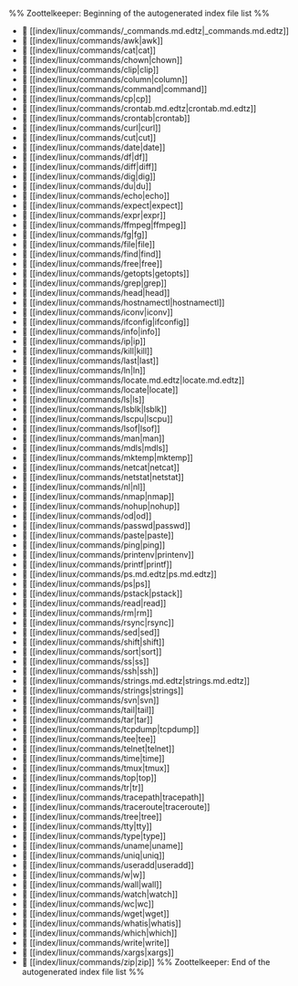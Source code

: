 %% Zoottelkeeper: Beginning of the autogenerated index file list  %%
- 📄 [[index/linux/commands/_commands.md.edtz|_commands.md.edtz]]
- 📄 [[index/linux/commands/awk|awk]]
- 📄 [[index/linux/commands/cat|cat]]
- 📄 [[index/linux/commands/chown|chown]]
- 📄 [[index/linux/commands/clip|clip]]
- 📄 [[index/linux/commands/column|column]]
- 📄 [[index/linux/commands/command|command]]
- 📄 [[index/linux/commands/cp|cp]]
- 📄 [[index/linux/commands/crontab.md.edtz|crontab.md.edtz]]
- 📄 [[index/linux/commands/crontab|crontab]]
- 📄 [[index/linux/commands/curl|curl]]
- 📄 [[index/linux/commands/cut|cut]]
- 📄 [[index/linux/commands/date|date]]
- 📄 [[index/linux/commands/df|df]]
- 📄 [[index/linux/commands/diff|diff]]
- 📄 [[index/linux/commands/dig|dig]]
- 📄 [[index/linux/commands/du|du]]
- 📄 [[index/linux/commands/echo|echo]]
- 📄 [[index/linux/commands/expect|expect]]
- 📄 [[index/linux/commands/expr|expr]]
- 📄 [[index/linux/commands/ffmpeg|ffmpeg]]
- 📄 [[index/linux/commands/fg|fg]]
- 📄 [[index/linux/commands/file|file]]
- 📄 [[index/linux/commands/find|find]]
- 📄 [[index/linux/commands/free|free]]
- 📄 [[index/linux/commands/getopts|getopts]]
- 📄 [[index/linux/commands/grep|grep]]
- 📄 [[index/linux/commands/head|head]]
- 📄 [[index/linux/commands/hostnamectl|hostnamectl]]
- 📄 [[index/linux/commands/iconv|iconv]]
- 📄 [[index/linux/commands/ifconfig|ifconfig]]
- 📄 [[index/linux/commands/info|info]]
- 📄 [[index/linux/commands/ip|ip]]
- 📄 [[index/linux/commands/kill|kill]]
- 📄 [[index/linux/commands/last|last]]
- 📄 [[index/linux/commands/ln|ln]]
- 📄 [[index/linux/commands/locate.md.edtz|locate.md.edtz]]
- 📄 [[index/linux/commands/locate|locate]]
- 📄 [[index/linux/commands/ls|ls]]
- 📄 [[index/linux/commands/lsblk|lsblk]]
- 📄 [[index/linux/commands/lscpu|lscpu]]
- 📄 [[index/linux/commands/lsof|lsof]]
- 📄 [[index/linux/commands/man|man]]
- 📄 [[index/linux/commands/mdls|mdls]]
- 📄 [[index/linux/commands/mktemp|mktemp]]
- 📄 [[index/linux/commands/netcat|netcat]]
- 📄 [[index/linux/commands/netstat|netstat]]
- 📄 [[index/linux/commands/nl|nl]]
- 📄 [[index/linux/commands/nmap|nmap]]
- 📄 [[index/linux/commands/nohup|nohup]]
- 📄 [[index/linux/commands/od|od]]
- 📄 [[index/linux/commands/passwd|passwd]]
- 📄 [[index/linux/commands/paste|paste]]
- 📄 [[index/linux/commands/ping|ping]]
- 📄 [[index/linux/commands/printenv|printenv]]
- 📄 [[index/linux/commands/printf|printf]]
- 📄 [[index/linux/commands/ps.md.edtz|ps.md.edtz]]
- 📄 [[index/linux/commands/ps|ps]]
- 📄 [[index/linux/commands/pstack|pstack]]
- 📄 [[index/linux/commands/read|read]]
- 📄 [[index/linux/commands/rm|rm]]
- 📄 [[index/linux/commands/rsync|rsync]]
- 📄 [[index/linux/commands/sed|sed]]
- 📄 [[index/linux/commands/shift|shift]]
- 📄 [[index/linux/commands/sort|sort]]
- 📄 [[index/linux/commands/ss|ss]]
- 📄 [[index/linux/commands/ssh|ssh]]
- 📄 [[index/linux/commands/strings.md.edtz|strings.md.edtz]]
- 📄 [[index/linux/commands/strings|strings]]
- 📄 [[index/linux/commands/svn|svn]]
- 📄 [[index/linux/commands/tail|tail]]
- 📄 [[index/linux/commands/tar|tar]]
- 📄 [[index/linux/commands/tcpdump|tcpdump]]
- 📄 [[index/linux/commands/tee|tee]]
- 📄 [[index/linux/commands/telnet|telnet]]
- 📄 [[index/linux/commands/time|time]]
- 📄 [[index/linux/commands/tmux|tmux]]
- 📄 [[index/linux/commands/top|top]]
- 📄 [[index/linux/commands/tr|tr]]
- 📄 [[index/linux/commands/tracepath|tracepath]]
- 📄 [[index/linux/commands/traceroute|traceroute]]
- 📄 [[index/linux/commands/tree|tree]]
- 📄 [[index/linux/commands/tty|tty]]
- 📄 [[index/linux/commands/type|type]]
- 📄 [[index/linux/commands/uname|uname]]
- 📄 [[index/linux/commands/uniq|uniq]]
- 📄 [[index/linux/commands/useradd|useradd]]
- 📄 [[index/linux/commands/w|w]]
- 📄 [[index/linux/commands/wall|wall]]
- 📄 [[index/linux/commands/watch|watch]]
- 📄 [[index/linux/commands/wc|wc]]
- 📄 [[index/linux/commands/wget|wget]]
- 📄 [[index/linux/commands/whatis|whatis]]
- 📄 [[index/linux/commands/which|which]]
- 📄 [[index/linux/commands/write|write]]
- 📄 [[index/linux/commands/xargs|xargs]]
- 📄 [[index/linux/commands/zip|zip]]
%% Zoottelkeeper: End of the autogenerated index file list  %%
